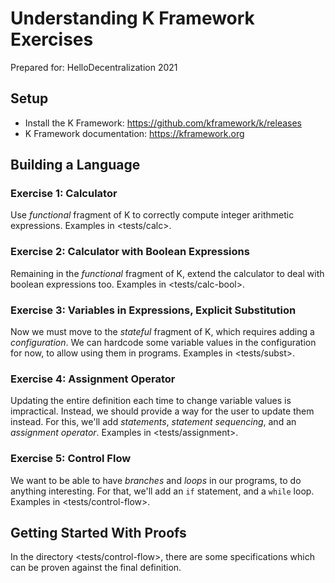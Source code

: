 Understanding K Framework Exercises
===================================

Prepared for: HelloDecentralization 2021

Setup
-----

-   Install the K Framework: <https://github.com/kframework/k/releases>
-   K Framework documentation: <https://kframework.org>

Building a Language
-------------------

### Exercise 1: Calculator

Use *functional* fragment of K to correctly compute integer arithmetic expressions.
Examples in <tests/calc>.

### Exercise 2: Calculator with Boolean Expressions

Remaining in the *functional* fragment of K, extend the calculator to deal with boolean expressions too.
Examples in <tests/calc-bool>.

### Exercise 3: Variables in Expressions, Explicit Substitution

Now we must move to the *stateful* fragment of K, which requires adding a *configuration*.
We can hardcode some variable values in the configuration for now, to allow using them in programs.
Examples in <tests/subst>.

### Exercise 4: Assignment Operator

Updating the entire definition each time to change variable values is impractical.
Instead, we should provide a way for the user to update them instead.
For this, we'll add *statements*, *statement sequencing*, and an *assignment operator*.
Examples in <tests/assignment>.

### Exercise 5: Control Flow

We want to be able to have *branches* and *loops* in our programs, to do anything interesting.
For that, we'll add an `if` statement, and a `while` loop.
Examples in <tests/control-flow>.

Getting Started With Proofs
---------------------------

In the directory <tests/control-flow>, there are some specifications which can be proven against the final definition.

